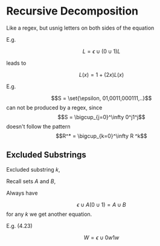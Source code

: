 # Recursive Decomposition

Like a regex, but usnig letters on both sides of the equation

E.g.

$$L = \epsilon \cup (0 \cup 1) L$$

leads to 

$$L(x) = 1 + (2x)L(x)$$

E.g.

$$S = \set{\epsilon, 01,0011,000111,..}$$
can not be produced by a regex, since
$$S = \bigcup_{j=0}^\infty 0^j1^j$$
doesn't follow the pattern
$$R^* = \bigcup_{k=0}^\infty R ^k$$

## Excluded Substrings

Excluded substring $k$, 

Recall sets $A$ and $B$,

Always have 

$$\epsilon \cup A(0 \cup 1) = A \cup B$$
for any $k$ we get another equation.

E.g. (4.23)

$$W = \epsilon \cup 0 w1w$$